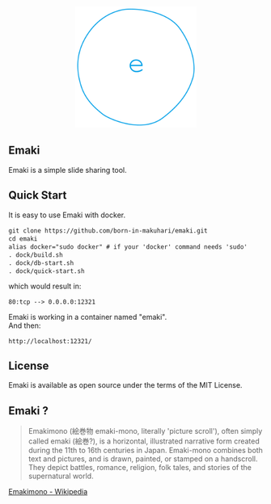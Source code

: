 <div align="center">
  <img src="https://github.com/born-in-makuhari/emaki/raw/master/public/images/emaki-logo.png" width="240">
</div>

Emaki
---
Emaki is a simple slide sharing tool.

## Quick Start

  It is easy to use Emaki with docker.  

  ```
  git clone https://github.com/born-in-makuhari/emaki.git
  cd emaki
  alias docker="sudo docker" # if your 'docker' command needs 'sudo'
  . dock/build.sh
  . dock/db-start.sh
  . dock/quick-start.sh
  ```

  which would result in:  

  ```
  80:tcp --> 0.0.0.0:12321
  ```

  Emaki is working in a container named "emaki".  
  And then:  

  ```
  http://localhost:12321/
  ```

## License

  Emaki is available as open source under the terms of the MIT License.  

## Emaki ?

> Emakimono (絵巻物 emaki-mono, literally 'picture scroll'), often simply called emaki (絵巻?), is a horizontal, illustrated narrative form created during the 11th to 16th centuries in Japan. Emaki-mono combines both text and pictures, and is drawn, painted, or stamped on a handscroll. They depict battles, romance, religion, folk tales, and stories of the supernatural world.

[Emakimono - Wikipedia](https://en.wikipedia.org/wiki/Emakimono)
